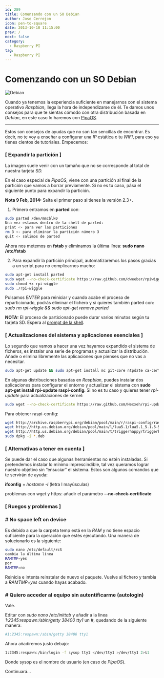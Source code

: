 ```yaml
---
id: 289
title: Comenzando con un SO Debian
author: Jose Cerrejon
icon: pen-to-square
date: 2013-10-10 11:15:00
prev: /
next: false
category:
  - Raspberry PI
tag:
  - Raspberry PI
---
```


# Comenzando con un SO Debian

![Debian](/images/raspbian.jpg)

Cuando ya tenemos la experiencia suficiente en manejarnos con el sistema operativo *Raspbian*, llega la hora de independizarse de él. Te damos unos consejos para que te sientas cómodo con otra distribución basada en *Debian*, en este caso lo haremos con [PipaOS](http://pipaos.mitako.eu).

- - -
Estos son consejos de ayudas que no son tan sencillas de encontrar. Es decir, no te voy a enseñar a configurar una *IP* estática o tu *WIFI*, para eso ya tienes cientos de tutoriales. Empecemos:

###  [ Expandir la partición ]
La imagen suele venir con un tamaño que no se corresponde al total de nuestra tarjeta *SD.*

En el caso especial de *PipaOS*, viene con una partición al final de la partición que vamos a borrar previamente. Si no es tu caso, pása el siguiente punto para expandir la partición.

**Nota 9 Feb, 2014:** Salta el primer paso si tienes la versión 2.3+.

1) Primero entramos en **parted** con:
```bash
sudo parted /dev/mmcblk0
Una vez estamos dentro de la shell de parted:
print <- para ver las particiones
rm 3 <- para eliminar la partición número 3
quit <- salimos de parted
```

Ahora nos metemos en **fstab** y eliminamos la última línea: **sudo nano /etc/fstab**

2) Para expandir la partición principal, automatizaremos los pasos gracias a un script para no complicarnos mucho:

```bash
sudo apt-get install parted
sudo wget --no-check-certificate https://raw.github.com/dweeber/rpiwiggle/master/rpi-wiggle
sudo chmod +x rpi-wiggle
sudo ./rpi-wiggle
```

Pulsamos *ENTER* para reiniciar y cuando acabe el proceso de reparticionado, podrás eliminar el fichero y si quieres también parted con: *sudo rm rpi-wiggle && sudo apt-get remove parted*

**NOTA:** El proceso de particionado puede durar varios minutos según tu tarjeta SD. Espera al [prompt de la shell](http://es.wikipedia.org/wiki/Prompt).

###  [ Actualizaciones del sistema y aplicaciones esenciales ]

Lo segundo que vamos a hacer una vez hayamos expandido el sistema de ficheros, es instalar una serie de programas y actualizar la distribución. Añade o elimina libremente las aplicaciones que pienses que no vas a necesitar.

```bash
sudo apt-get update && sudo apt-get install mc git-core ntpdate ca-certificates build-essential keyboard-configuration locales
```

En algunas distribuciones basadas en *Raspbian*, puedes instalar dos aplicaciones para configurar el entorno y actualizar el sistema con **sudo apt-get install rpi-update raspi-config**. Si no es tu caso y quieres tener *rpi-update* para actualizaciones de kernel:

```bash
sudo wget --no-check-certificate https://raw.github.com/Hexxeh/rpi-update/master/rpi-update -O /usr/bin/rpi-update && sudo chmod +x /usr/bin/rpi-update
```

Para obtener raspi-config:

```bash
wget http://archive.raspberrypi.org/debian/pool/main/r/raspi-config/raspi-config_20131216-1_all.deb
wget http://http.us.debian.org/debian/pool/main/l/lua5.1/lua5.1_5.1.5-5_armel.deb
wget http://http.us.debian.org/debian/pool/main/t/triggerhappy/triggerhappy_0.3.4-2_armel.deb
sudo dpkg -i *.deb
```

###  [ Alternativas a tener en cuenta ]

Se puede dar el caso que algunas herramientas no estén instaladas. Si pretendemos instalar lo mínimo imprescindible, tal vez queramos lograr nuestro objetivo sin “ensuciar” el sistema. Estos son algunos comandos que te servirán de ayuda:

**ifconfig** = *hostame -I* (letra I mayúsculas)

problemas con wget y https: añadir el parámetro **--no-check-certificate**

###  [ Ruegos y problemas ]

### # No space left on device

Es debido a que la carpeta temp está en la *RAM* y no tiene espacio suficiente para la operación que estés ejecutando. Una manera de solucionarlo es la siguiente:

```bash
sudo nano /etc/default/rcS
cambia la última linea 
RAMTMP=yes
por
RAMTMP=no
```
Reinicia e intenta reinstalar de nuevo el paquete. Vuelve al fichero y tambia a *RAMTMP=yes* cuando hayas acabado.

### # Quiero acceder al equipo sin autentificarme (autologin)

Vale. 

Editar con *sudo nano /etc/inittab* y añadir a la línea *1:2345:respawn:/sbin/getty 38400 tty1* un #, quedando de la siguiente manera:

```bash
#1:2345:respawn:/sbin/getty 38400 tty1
```

Ahora añadiremos justo debajo:
```bash
1:2345:respawn:/bin/login -f sysop tty1 </dev/tty1 >/dev/tty1 2>&1
```

Donde sysop es el nombre de usuario (en caso de *PipaOS*).

Continuará...